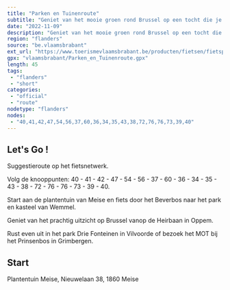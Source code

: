```yaml
---
title: "Parken en Tuinenroute"
subtitle: "Geniet van het mooie groen rond Brussel op een tocht die je van de plantentuin van Meise tot in het Prinsenbos in Grimbergen leidt"
date: "2022-11-09"
description: "Geniet van het mooie groen rond Brussel op een tocht die je van de plantentuin van Meise tot in het Prinsenbos in Grimbergen leidt."
region: "flanders"
source: "be.vlaamsbrabant"
ext_url: "https://www.toerismevlaamsbrabant.be/producten/fietsen/fietsproducten/parken-en-tuinenroute/index.html"
gpx: "vlaamsbrabant/Parken_en_Tuinenroute.gpx"
length: 45
tags:
 - "flanders"
 - "short"
categories:
 - "official"
 - "route"
nodetype: "flanders"
nodes:
 - "40,41,42,47,54,56,37,60,36,34,35,43,38,72,76,76,73,39,40"
---
```


## Let's Go ! 

Suggestieroute op het fietsnetwerk.

Volg de knooppunten: 40 - 41 - 42 - 47 - 54 - 56 - 37 - 60 - 36 - 34 - 35 - 43 - 38 - 72 - 76 - 76 - 73 - 39 - 40.

Start aan de plantentuin van Meise en fiets door het Beverbos naar het park en kasteel van Wemmel.

Geniet van het prachtig uitzicht op Brussel vanop de Heirbaan in Oppem.

Rust even uit in het park Drie Fonteinen in Vilvoorde of bezoek het MOT bij het Prinsenbos in Grimbergen.

## Start

Plantentuin Meise, Nieuwelaan 38, 1860 Meise
